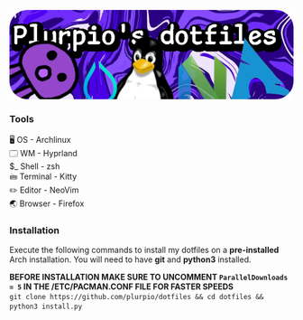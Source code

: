 <p align="center">
  <img src="https://github.com/plurpio/dotfiles/blob/34716df0516b351ed6be5bcfdcf0e78b7be3a15b/git/dotfilesBanners.png">
</p>

### Tools

🖥️ OS - Archlinux <br />
🗔 WM - Hyprland <br />
$_ Shell - zsh <br /> 
🖮 Terminal - Kitty <br />
✏️ Editor - NeoVim <br /> 
🌏 Browser - Firefox  

### Installation
Execute the following commands to install my dotfiles on a **pre-installed** Arch installation. You will need to have **git** and **python3** installed. <br />

**BEFORE INSTALLATION MAKE SURE TO UNCOMMENT `ParallelDownloads = 5` IN THE /ETC/PACMAN.CONF FILE FOR FASTER SPEEDS** <br />
`git clone https://github.com/plurpio/dotfiles && cd dotfiles && python3 install.py`
